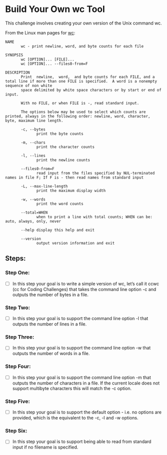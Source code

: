 # Build Your Own wc Tool

This challenge involves creating your own version of the Unix command wc.

From the Linux man pages for [wc](https://www.gnu.org/software/coreutils/wc):


```
NAME
       wc - print newline, word, and byte counts for each file

SYNOPSIS
       wc [OPTION]... [FILE]...
       wc [OPTION]... --files0-from=F

DESCRIPTION
       Print  newline,  word,  and byte counts for each FILE, and a total line if more than one FILE is specified.  A word is a nonempty sequence of non white
       space delimited by white space characters or by start or end of input.

       With no FILE, or when FILE is -, read standard input.

       The options below may be used to select which counts are printed, always in the following order: newline, word, character, byte, maximum line length.

       -c, --bytes
              print the byte counts

       -m, --chars
              print the character counts

       -l, --lines
              print the newline counts

       --files0-from=F
              read input from the files specified by NUL-terminated names in file F; If F is - then read names from standard input

       -L, --max-line-length
              print the maximum display width

       -w, --words
              print the word counts

       --total=WHEN
              when to print a line with total counts; WHEN can be: auto, always, only, never

       --help display this help and exit

       --version
              output version information and exit
```

## Steps:

### Step One:
- [ ] In this step your goal is to write a simple version of wc, let’s call it ccwc (cc for Coding Challenges) that takes the command line option -c and outputs the number of bytes in a file.

### Step Two:
- [ ] In this step your goal is to support the command line option -l that outputs the number of lines in a file.

### Step Three:
- [ ] In this step your goal is to support the command line option -w that outputs the number of words in a file.

### Step Four:
- [ ] In this step your goal is to support the command line option -m that outputs the number of characters in a file. If the current locale does not support multibyte characters this will match the -c option.

### Step Five:
- [ ] In this step your goal is to support the default option - i.e. no options are provided, which is the equivalent to the -c, -l and -w options.

### Step Six:
- [ ] In this step your goal is to support being able to read from standard input if no filename is specified.

